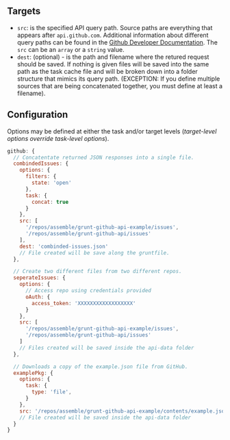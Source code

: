 ## Targets

* `src`: is the specified API query path. Source paths are everything that appears after `api.github.com`. Additional information about different query paths can be found in the [Github Developer Documentation](http://developer.github.com/). The `src` can be an `array` or a `string` value.
* `dest`: (optional) - is the path and filename where the retured request should be saved. If nothing is given files will be saved into the same path as the task cache file and will be broken down into a folder structure that mimics its query path. (EXCEPTION: If you define multiple sources that are being concatenated together, you must define at least a filename).


## Configuration

Options may be defined at either the task and/or target levels (_target-level options override task-level options_).

```js
github: {
  // Concatentate returned JSON responses into a single file.
  combindedIssues: {
    options: {
      filters: {
        state: 'open'
      },
      task: {
        concat: true
      }
    },
    src: [
      '/repos/assemble/grunt-github-api-example/issues',
      '/repos/assemble/grunt-github-api/issues'
    ],
    dest: 'combinded-issues.json'
    // File created will be save along the gruntfile.
  },

  // Create two different files from two different repos.
  seperateIssues: {
    options: {
      // Access repo using credentials provided
      oAuth: {
        access_token: 'XXXXXXXXXXXXXXXXXX'
      }
    },
    src: [
      '/repos/assemble/grunt-github-api-example/issues',
      '/repos/assemble/grunt-github-api/issues'
    ]
    // Files created will be saved inside the api-data folder
  },

  // Downloads a copy of the example.json file from GitHub.
  examplePkg: {
    options: {
      task: {
        type: 'file',
      }
    },
    src: '/repos/assemble/grunt-github-api-example/contents/example.json'
    // File created will be saved inside the api-data folder
  }
}
```
